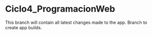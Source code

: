 # Ciclo4_ProgramacionWeb


This branch will contain all latest changes made to the app. Branch to create app builds. 

